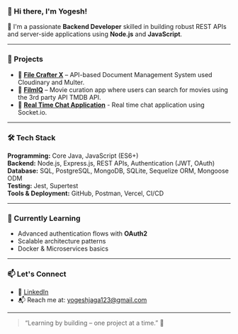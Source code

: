 ### 👋 Hi there, I'm Yogesh!

🎯 I'm a passionate **Backend Developer** skilled in building robust REST APIs and server-side applications using **Node.js** and **JavaScript**.

---

### 🚀 Projects

- 🔗 [**File Crafter X**](https://github.com/y-jaga/FileCrafterX) – API-based Document Management System used Cloudinary and Multer.  
- 🔗 [**FilmIQ**](https://github.com/y-jaga/FilmIQ) – Movie curation app where users can search for movies using the 3rd party API TMDB API.  
- 🔗 [**Real Time Chat Application**](https://github.com/y-jaga/chat_application_socket.io) - Real time chat application using Socket.io.

---

### 🛠️ Tech Stack

**Programming:** Core Java, JavaScript (ES6+)  
**Backend:** Node.js, Express.js, REST APIs, Authentication (JWT, OAuth)  
**Database:** SQL, PostgreSQL, MongoDB, SQLite, Sequelize ORM, Mongoose ODM  
**Testing:** Jest, Supertest  
**Tools & Deployment:** GitHub, Postman, Vercel, CI/CD  

---

### 🌱 Currently Learning

- Advanced authentication flows with **OAuth2**  
- Scalable architecture patterns  
- Docker & Microservices basics  

---

### 📫 Let's Connect

- 💼 [LinkedIn](https://www.linkedin.com/in/yogesh-jaga-790b25190/)  
- 📬 Reach me at: yogeshjaga123@gmail.com  

---

> “Learning by building – one project at a time.” 🔁
